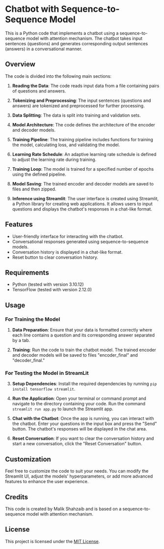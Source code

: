 # Chatbot with Sequence-to-Sequence Model

This is a Python code that implements a chatbot using a sequence-to-sequence model with attention mechanism. The chatbot takes input sentences (questions) and generates corresponding output sentences (answers) in a conversational manner.

## Overview

The code is divided into the following main sections:

1. **Reading the Data**: The code reads input data from a file containing pairs of questions and answers.

2. **Tokenizing and Preprocessing**: The input sentences (questions and answers) are tokenized and preprocessed for further processing.

3. **Data Splitting**: The data is split into training and validation sets.

4. **Model Architecture**: The code defines the architecture of the encoder and decoder models.

5. **Training Pipeline**: The training pipeline includes functions for training the model, calculating loss, and validating the model.

6. **Learning Rate Schedule**: An adaptive learning rate schedule is defined to adjust the learning rate during training.

7. **Training Loop**: The model is trained for a specified number of epochs using the defined pipeline.

8. **Model Saving**: The trained encoder and decoder models are saved to files and then zipped.

9. **Inference using Streamlit**: The user interface is created using Streamlit, a Python library for creating web applications. It allows users to input questions and displays the chatbot's responses in a chat-like format.

## Features

- User-friendly interface for interacting with the chatbot.
- Conversational responses generated using sequence-to-sequence models.
- Conversation history is displayed in a chat-like format.
- Reset button to clear conversation history.

## Requirements

- Python (tested with version 3.10.12)
- TensorFlow (tested with version 2.12.0)

## Usage

### For Training the Model

1. **Data Preparation**: Ensure that your data is formatted correctly where each line contains a question and its corresponding answer separated by a tab.

2. **Training**: Run the code to train the chatbot model. The trained encoder and decoder models will be saved to files "encoder_final" and "decoder_final."

### For Testing the Model in StreamLit

3. **Setup Dependencies**: Install the required dependencies by running `pip install tensorflow streamlit`.

4. **Run the Application**: Open your terminal or command prompt and navigate to the directory containing your code. Run the command `streamlit run app.py` to launch the Streamlit app.

5. **Chat with the Chatbot**: Once the app is running, you can interact with the chatbot. Enter your questions in the input box and press the "Send" button. The chatbot's responses will be displayed in the chat area.

6. **Reset Conversation**: If you want to clear the conversation history and start a new conversation, click the "Reset Conversation" button.

## Customization

Feel free to customize the code to suit your needs. You can modify the Streamlit UI, adjust the models' hyperparameters, or add more advanced features to enhance the user experience.

## Credits

This code is created by Malik Shahzaib and is based on a sequence-to-sequence model with attention mechanism.

## License

This project is licensed under the [MIT License](LICENSE).
